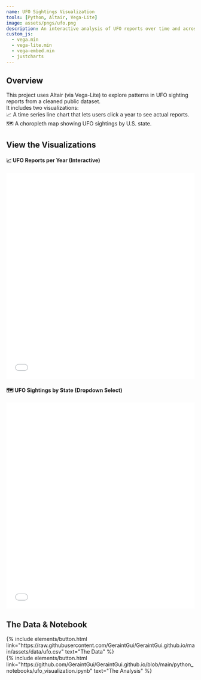 ```yaml
---
name: UFO Sightings Visualization
tools: [Python, Altair, Vega-Lite]
image: assets/pngs/ufo.png
description: An interactive analysis of UFO reports over time and across states.
custom_js:
  - vega.min
  - vega-lite.min
  - vega-embed.min
  - justcharts
---
```


## Overview

This project uses Altair (via Vega-Lite) to explore patterns in UFO sighting reports from a cleaned public dataset.  
It includes two visualizations:  
📈 A time series line chart that lets users click a year to see actual reports.  
🗺️ A choropleth map showing UFO sightings by U.S. state.

## View the Visualizations

<h4>📈 UFO Reports per Year (Interactive)</h4>
<iframe src="/assets/html/hw5_chart1.html" width="100%" height="550" frameborder="0"></iframe>

<h4>🗺️ UFO Sightings by State (Dropdown Select)</h4>
<iframe src="/assets/html/hw5_chart2.html" width="100%" height="550" frameborder="0"></iframe>

## The Data & Notebook

<div class="left">
{% include elements/button.html link="https://raw.githubusercontent.com/GeraintGui/GeraintGui.github.io/main/assets/data/ufo.csv" text="The Data" %}
</div>

<div class="right">
{% include elements/button.html link="https://github.com/GeraintGui/GeraintGui.github.io/blob/main/python_notebooks/ufo_visualization.ipynb" text="The Analysis" %}
</div>

